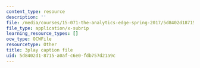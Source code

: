 ```yaml
---
content_type: resource
description: ''
file: /media/courses/15-071-the-analytics-edge-spring-2017/5d8402d18715a0afc6e0fdb757d21a9c_xEjZjz7oxbI.srt
file_type: application/x-subrip
learning_resource_types: []
ocw_type: OCWFile
resourcetype: Other
title: 3play caption file
uid: 5d8402d1-8715-a0af-c6e0-fdb757d21a9c
---
```


